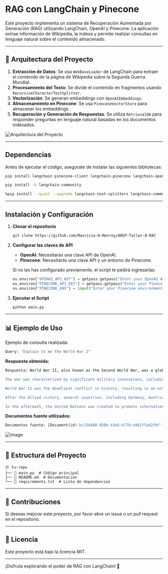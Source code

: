 # RAG con LangChain y Pinecone

Este proyecto implementa un sistema de Recuperación Aumentada por Generación (RAG) utilizando LangChain, OpenAI y Pinecone. La aplicación extrae información de Wikipedia, la indexa y permite realizar consultas en lenguaje natural sobre el contenido almacenado.

---

## 📌 Arquitectura del Proyecto

1. **Extracción de Datos**: Se usa `WebBaseLoader` de LangChain para extraer el contenido de la página de Wikipedia sobre la Segunda Guerra Mundial.
2. **Procesamiento del Texto**: Se divide el contenido en fragmentos usando `RecursiveCharacterTextSplitter`.
3. **Vectorización**: Se generan embeddings con `OpenAIEmbeddings`.
4. **Almacenamiento en Pinecone**: Se usa `PineconeVectorStore` para almacenar los embeddings.
5. **Recuperación y Generación de Respuestas**: Se utiliza `RetrievalQA` para responder preguntas en lenguaje natural basadas en los documentos indexados.

![Arquitectura del Proyecto](ruta/a/la/imagen.png)

---

## Dependencias

Antes de ejecutar el código, asegúrate de instalar las siguientes bibliotecas:

```sh
pip install langchain pinecone-client langchain-pinecone langchain-openai bs4
```
```sh
pip install -U langchain-community
```
```sh
%pip install --quiet --upgrade langchain-text-splitters langchain-community langgraph
```

---

## Instalación y Configuración

1. **Clonar el repositorio**
   ```sh
   git clone https://github.com/Mauricio-A-Monroy/AREP-Taller-8-RAC
   ```

2. **Configurar las claves de API**
   - **OpenAI**: Necesitarás una clave API de OpenAI.
   - **Pinecone**: Necesitarás una clave API y un entorno de Pinecone.
   
   Si no las has configurado previamente, el script te pedirá ingresarlas:
   ```python
   os.environ["OPENAI_API_KEY"] = getpass.getpass("Enter your OpenAI API key: ")
   os.environ["PINECONE_API_KEY"] = getpass.getpass("Enter your Pinecone API key: ")
   os.environ["PINECONE_ENV"] = input("Enter your Pinecone environment: ")
   ```

3. **Ejecutar el Script**
   ```sh
   python main.py
   ```

---

## 📊 Ejemplo de Uso

Ejemplo de consulta realizada:
```sh
Query: "Explain to me the World War 2"
```

**Respuesta obtenida:**

```sh
Respuesta: World War II, also known as the Second World War, was a global conflict that lasted from September 1, 1939, to September 2, 1945. It involved two main coalitions: the Allies and the Axis powers. Nearly all of the world's countries participated in the war, which mobilized vast resources in pursuit of total war.

The war was characterized by significant military innovations, including the use of tanks and aircraft, which played major roles in battles and enabled strategic bombing of cities. Notably, it was during this conflict that the first and only nuclear weapons were used in warfare.

World War II was the deadliest conflict in history, resulting in an estimated 70 to 85 million deaths, with more than half of the casualties being civilians. Many people died as a result of genocides, including the Holocaust, as well as from massacres, starvation, and disease.

After the Allied victory, several countries, including Germany, Austria, Japan, and Korea, were occupied, and leaders from Germany and Japan were tried for war crimes. The war had a profound impact on the world, transforming political, economic, and social structures, and establishing the foundation for international relations in the 20th century and beyond.

In the aftermath, the United Nations was created to promote international cooperation and prevent future conflicts, with the victorious great powers—China, France, the Soviet Union, the UK, and the U.S.—becoming permanent members of the UN Security Council. The Soviet Union and the U.S. emerged as rival superpowers, leading to the Cold War. The war also spurred the decolonization of many countries in Africa and Asia, as the influence of European powers waned.
```

**Documentos fuente utilizados:**

```sh
Documentos fuente: [Document(id='bc33d488-028b-43eb-b779-e961ffa62fbf', metadata={'source': 'https://en.wikipedia.org/wiki/World_War_II'}, page_content="ContentsWorld War II\nAsia-Pacific\nMediterranean and Middle East\nOther campaigns\nCoups\nWorld War\xa0II[b] or the Second World War ...
```

![image](https://github.com/user-attachments/assets/f0f80186-2afd-4cd8-834f-3b3dceda2d6f)

---

## 📂 Estructura del Proyecto

```
📦 tu-repo
├── 📜 main.py  # Código principal
├── 📜 README.md  # Documentación
└── 📜 requirements.txt  # Lista de dependencias
```

---

## 📌 Contribuciones

Si deseas mejorar este proyecto, por favor abre un issue o un pull request en el repositorio.

---

## 📜 Licencia

Este proyecto está bajo la licencia MIT.

---

¡Disfruta explorando el poder de RAG con LangChain! 🚀

